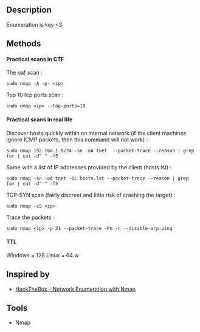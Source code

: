 
## Description

Enumeration is key <3

## Methods

#### Practical scans in CTF

The oaf scan : 
```shell-session
sudo nmap -A -p- <ip>
```

Top 10 tcp ports scan : 
```
sudo nmap <ip> --top-ports=10
```
####   Practical scans in real life

Discover hosts quickly within an internal network (if the client machines ignore ICMP packets, then this command will not work) :

```shell-session
sudo nmap 192.168.1.0/24 -sn -oA tnet  --packet-trace --reason | grep for | cut -d" " -f5
```

Same with a list of IP addresses provided by the client (hosts.lst) :
```shell-session
sudo nmap -sn -oA tnet -iL hosts.lst --packet-trace --reason | grep for | cut -d" " -f5
```


TCP-SYN scan (fairly discreet and little risk of crashing the target) :
```shell-session
sudo nmap -sS <ip>
```

Trace the packets : 
```
sudo nmap <ip> -p 21 --packet-trace -Pn -n --disable-arp-ping
```
#### TTL

Windows = 128
Linux = 64
w
## Inspired by

- [HackTheBox - Network Enumeration with Nmap](https://academy.hackthebox.com/module/details/19)

## Tools

- Nmap